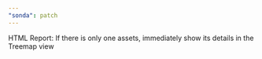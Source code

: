 ```yaml
---
"sonda": patch
---
```


HTML Report: If there is only one assets, immediately show its details in the Treemap view
